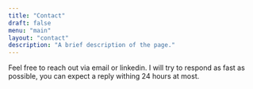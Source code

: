 ```yaml
---
title: "Contact"
draft: false
menu: "main"
layout: "contact"
description: "A brief description of the page."
---
```


Feel free to reach out via email or linkedin. I will try to respond as fast as possible, you can expect a reply withing 24 hours at most.